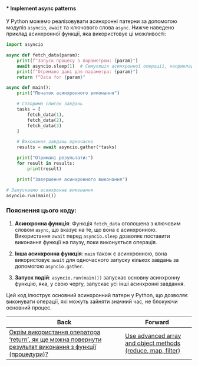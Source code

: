 #### * Implement async patterns

У Python можемо реалізовувати асинхронні патерни за допомогою модулів `asyncio`, `await` та ключового слова `async`. Нижче наведено приклад асинхронної функції, яка використовує ці можливості:

```python
import asyncio

async def fetch_data(param):
    print(f"Запуск процесу з параметром: {param}")
    await asyncio.sleep(1)  # Симуляція асинхронної операції, наприклад, отримання даних з мережі
    print(f"Отримано дані для параметра: {param}")
    return f"Data for {param}"

async def main():
    print("Початок асинхронного виконання")

    # Створимо список завдань
    tasks = [
        fetch_data(1),
        fetch_data(2),
        fetch_data(3)
    ]

    # Виконання завдань одночасно
    results = await asyncio.gather(*tasks)

    print("Отримані результати:")
    for result in results:
        print(result)

    print("Завершення асинхронного виконання")

# Запускаємо асинхронне виконання
asyncio.run(main())
```

### Пояснення цього коду:

1. **Асинхронна функція**: Функція `fetch_data` оголошена з ключовим словом `async`, що вказує на те, що вона є асинхронною. Використання `await` перед `asyncio.sleep` дозволяє поставити виконання функції на паузу, поки виконується операція.

2. **Інша асинхронна функція**: `main` також є асинхронною, вона використовує `await` для одночасного запуску кількох завдань за допомогою `asyncio.gather`.

3. **Запуск подій**: `asyncio.run(main())` запускає основну асинхронну функцію, яка, у свою чергу, запускає усі інші асинхронні завдання.

Цей код ілюструє основний асинхронний патерн у Python, що дозволяє виконувати операції, які можуть зайняти значний час, не блокуючи основний процес.

| Back | Forward |
|---|---|
| [Окрім використання оператора ‘return’, як ще можна повернути результат виконання з функції (процедури)?](/ua/middle/javascript/what-else-can-you-return-from-a-function-besides-using-the-return-operator.md)  | [Use advanced array and object methods (reduce, map, filter)](/ua/middle/javascript/use-advanced-array-and-object-methods-reduce-map-filter.md) |